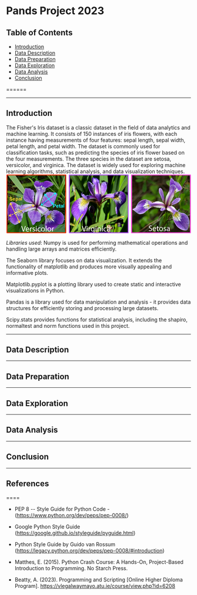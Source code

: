 # Pands Project 2023



## Table of Contents

- [Introduction](#introduction)
- [Data Description](#data-description)
- [Data Preparation](#data-preparation)
- [Data Exploration](#data-exploration)
- [Data Analysis](#data-analysis)
- [Conclusion](#conclusion)


======
- - - -
## Introduction
The Fisher's Iris dataset is a classic dataset in the field of data analytics and machine learning. It consists of 150 instances of iris flowers, with each instance having measurements of four features: sepal length, sepal width, petal length, and petal width. The dataset is commonly used for classification tasks, such as predicting the species of iris flower based on the four measurements. The three species in the dataset are setosa, versicolor, and virginica. The dataset is widely used for exploring machine learning algorithms, statistical analysis, and data visualization techniques.
![Iris Species](https://github.com/miriamroddy/pands-project/blob/main/3irisimage.png)

*Libraries used*:
Numpy is used for performing mathematical operations and handling large arrays and matrices efficiently.

The Seaborn library focuses on data visualization. It extends the functionality of matplotlib and produces more visually appealing and informative plots.

Matplotlib.pyplot is a plotting library used to create static and interactive visualizations in Python.

Pandas is a library used for data manipulation and analysis - it provides data structures for efficiently storing and processing large datasets.

Scipy.stats provides functions for statistical analysis, including the shapiro, normaltest and norm functions used in this project.
- - - -

## Data Description
 

--------
## Data Preparation


----

## Data Exploration


- - - -

## Data Analysis


- - - -
## Conclusion

- - - -



## References
====

- PEP 8 -- Style Guide for Python Code - (https://www.python.org/dev/peps/pep-0008/)
- Google Python Style Guide (https://google.github.io/styleguide/pyguide.html)
- Python Style Guide by Guido van Rossum (https://legacy.python.org/dev/peps/pep-0008/#introduction)

- Matthes, E. (2015). Python Crash Course: A Hands-On, Project-Based Introduction to Programming. No Starch Press.
- Beatty, A. (2023). Programming and Scripting [Online Higher Diploma Program]. https://vlegalwaymayo.atu.ie/course/view.php?id=6208
